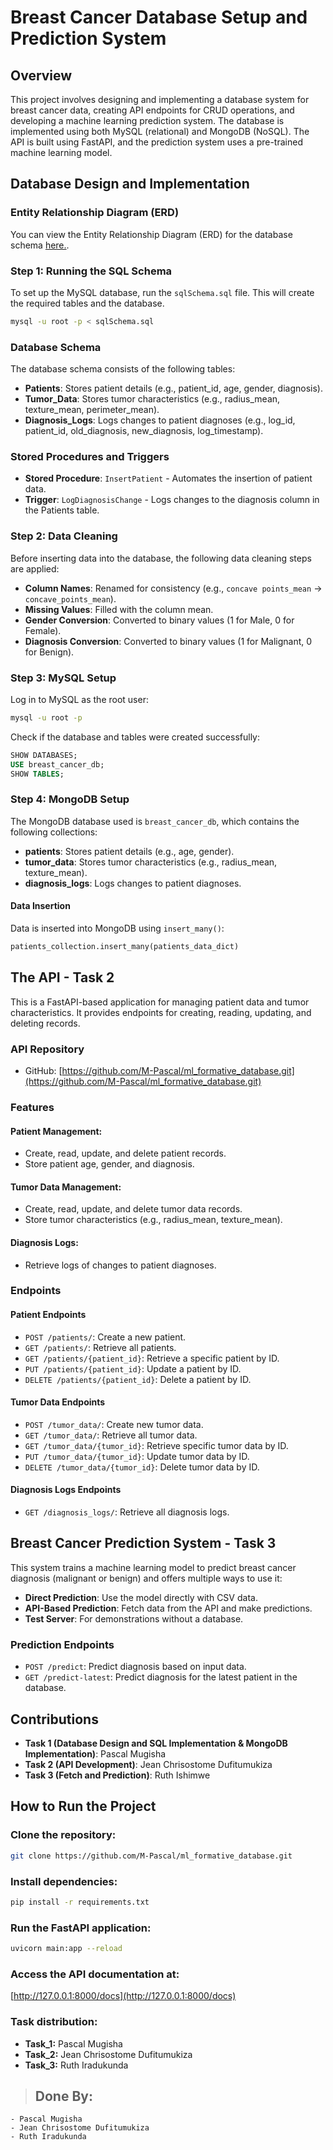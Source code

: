 # Breast Cancer Database Setup and Prediction System

## Overview
This project involves designing and implementing a database system for breast cancer data, creating API endpoints for CRUD operations, and developing a machine learning prediction system. The database is implemented using both MySQL (relational) and MongoDB (NoSQL). The API is built using FastAPI, and the prediction system uses a pre-trained machine learning model.

## Database Design and Implementation

### Entity Relationship Diagram (ERD)
You can view the Entity Relationship Diagram (ERD) for the database schema [here.](https://github.com/M-Pascal/ML_Formative1_Database_Grp_6/blob/main/ERD_diagram/ERD_diagram.jpg).

### Step 1: Running the SQL Schema
To set up the MySQL database, run the `sqlSchema.sql` file. This will create the required tables and the database.

```bash
mysql -u root -p < sqlSchema.sql
```

### Database Schema
The database schema consists of the following tables:
- **Patients**: Stores patient details (e.g., patient_id, age, gender, diagnosis).
- **Tumor_Data**: Stores tumor characteristics (e.g., radius_mean, texture_mean, perimeter_mean).
- **Diagnosis_Logs**: Logs changes to patient diagnoses (e.g., log_id, patient_id, old_diagnosis, new_diagnosis, log_timestamp).

### Stored Procedures and Triggers
- **Stored Procedure**: `InsertPatient` - Automates the insertion of patient data.
- **Trigger**: `LogDiagnosisChange` - Logs changes to the diagnosis column in the Patients table.

### Step 2: Data Cleaning
Before inserting data into the database, the following data cleaning steps are applied:
- **Column Names**: Renamed for consistency (e.g., `concave points_mean` → `concave_points_mean`).
- **Missing Values**: Filled with the column mean.
- **Gender Conversion**: Converted to binary values (1 for Male, 0 for Female).
- **Diagnosis Conversion**: Converted to binary values (1 for Malignant, 0 for Benign).

### Step 3: MySQL Setup
Log in to MySQL as the root user:

```bash
mysql -u root -p
```

Check if the database and tables were created successfully:

```sql
SHOW DATABASES;
USE breast_cancer_db;
SHOW TABLES;
```

### Step 4: MongoDB Setup
The MongoDB database used is `breast_cancer_db`, which contains the following collections:
- **patients**: Stores patient details (e.g., age, gender).
- **tumor_data**: Stores tumor characteristics (e.g., radius_mean, texture_mean).
- **diagnosis_logs**: Logs changes to patient diagnoses.


#### Data Insertion
Data is inserted into MongoDB using `insert_many()`:

```python
patients_collection.insert_many(patients_data_dict)
```

## The API - Task 2
This is a FastAPI-based application for managing patient data and tumor characteristics. It provides endpoints for creating, reading, updating, and deleting records.

### API Repository
- GitHub: [https://github.com/M-Pascal/ml_formative_database.git](https://github.com/M-Pascal/ml_formative_database.git)

### Features
#### Patient Management:
- Create, read, update, and delete patient records.
- Store patient age, gender, and diagnosis.

#### Tumor Data Management:
- Create, read, update, and delete tumor data records.
- Store tumor characteristics (e.g., radius_mean, texture_mean).

#### Diagnosis Logs:
- Retrieve logs of changes to patient diagnoses.

### Endpoints
#### Patient Endpoints
- `POST /patients/`: Create a new patient.
- `GET /patients/`: Retrieve all patients.
- `GET /patients/{patient_id}`: Retrieve a specific patient by ID.
- `PUT /patients/{patient_id}`: Update a patient by ID.
- `DELETE /patients/{patient_id}`: Delete a patient by ID.

#### Tumor Data Endpoints
- `POST /tumor_data/`: Create new tumor data.
- `GET /tumor_data/`: Retrieve all tumor data.
- `GET /tumor_data/{tumor_id}`: Retrieve specific tumor data by ID.
- `PUT /tumor_data/{tumor_id}`: Update tumor data by ID.
- `DELETE /tumor_data/{tumor_id}`: Delete tumor data by ID.

#### Diagnosis Logs Endpoints
- `GET /diagnosis_logs/`: Retrieve all diagnosis logs.

## Breast Cancer Prediction System - Task 3
This system trains a machine learning model to predict breast cancer diagnosis (malignant or benign) and offers multiple ways to use it:
- **Direct Prediction**: Use the model directly with CSV data.
- **API-Based Prediction**: Fetch data from the API and make predictions.
- **Test Server**: For demonstrations without a database.

### Prediction Endpoints
- `POST /predict`: Predict diagnosis based on input data.
- `GET /predict-latest`: Predict diagnosis for the latest patient in the database.

## Contributions
- **Task 1 (Database Design and SQL Implementation & MongoDB Implementation)**: Pascal Mugisha
- **Task 2 (API Development)**: Jean Chrisostome Dufitumukiza
- **Task 3 (Fetch and Prediction)**: Ruth Ishimwe

## How to Run the Project
### Clone the repository:
```bash
git clone https://github.com/M-Pascal/ml_formative_database.git
```

### Install dependencies:
```bash
pip install -r requirements.txt
```

### Run the FastAPI application:
```bash
uvicorn main:app --reload
```

### Access the API documentation at:
[http://127.0.0.1:8000/docs](http://127.0.0.1:8000/docs)

### Task distribution:
- **Task_1:** Pascal Mugisha
- **Task_2:** Jean Chrisostome Dufitumukiza
- **Task_3:** Ruth Iradukunda

> ## Done By:
    - Pascal Mugisha
    - Jean Chrisostome Dufitumukiza
    - Ruth Iradukunda